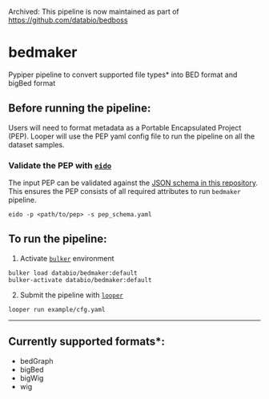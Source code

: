 Archived: This pipeline is now maintained as part of https://github.com/databio/bedboss

# bedmaker

Pypiper pipeline to convert supported file types* into BED format and bigBed format

## Before running the pipeline: 

Users will need to format metadata as a Portable Encapsulated Project (PEP). Looper will use the PEP yaml config file to run the pipeline on all the dataset samples.  

### Validate the PEP with [`eido`](https://github.com/pepkit/eido)

The input PEP can be validated against the [JSON schema in this repository](pep_schema.yaml). This ensures the PEP consists of all required attributes to run `bedmaker` pipeline.

```
eido -p <path/to/pep> -s pep_schema.yaml
```

## To run the pipeline:

1. Activate [`bulker`](http://bulker.io/) environment

```
bulker load databio/bedmaker:default
bulker-activate databio/bedmaker:default
``` 

2. Submit the pipeline with [`looper`](https://looper.readthedocs.io/en/latest/)
 
```
looper run example/cfg.yaml
```


----
## Currently supported formats*:

- bedGraph
- bigBed
- bigWig
- wig

